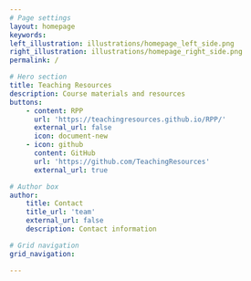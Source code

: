 ```yaml
---
# Page settings
layout: homepage
keywords:
left_illustration: illustrations/homepage_left_side.png
right_illustration: illustrations/homepage_right_side.png
permalink: /

# Hero section
title: Teaching Resources
description: Course materials and resources
buttons:
    - content: RPP
      url: 'https://teachingresources.github.io/RPP/'
      external_url: false
      icon: document-new
    - icon: github
      content: GitHub
      url: 'https://github.com/TeachingResources'
      external_url: true

# Author box
author:
    title: Contact
    title_url: 'team'
    external_url: false
    description: Contact information 

# Grid navigation
grid_navigation:

---
```

